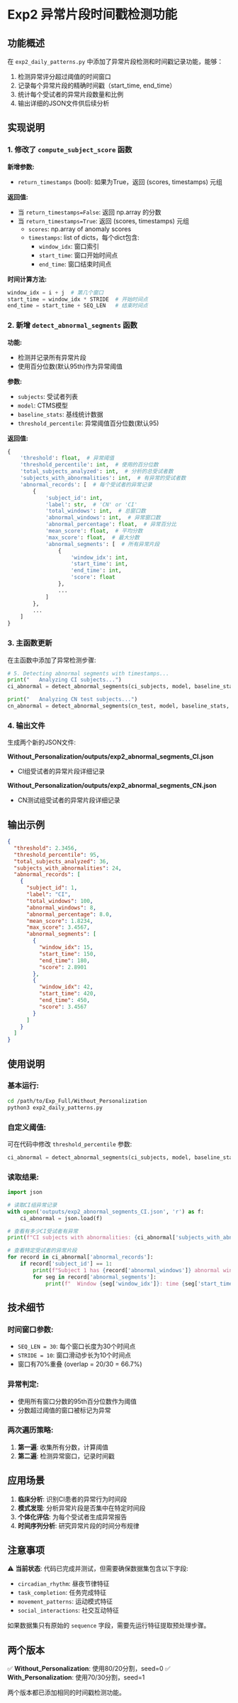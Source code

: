 # Exp2 异常片段时间戳检测功能

## 功能概述

在 `exp2_daily_patterns.py` 中添加了异常片段检测和时间戳记录功能，能够：
1. 检测异常评分超过阈值的时间窗口
2. 记录每个异常片段的精确时间戳（start_time, end_time）
3. 统计每个受试者的异常片段数量和比例
4. 输出详细的JSON文件供后续分析

## 实现说明

### 1. 修改了 `compute_subject_score` 函数

**新增参数:**
- `return_timestamps` (bool): 如果为True，返回 (scores, timestamps) 元组

**返回值:**
- 当 `return_timestamps=False`: 返回 np.array 的分数
- 当 `return_timestamps=True`: 返回 (scores, timestamps) 元组
  - `scores`: np.array of anomaly scores
  - `timestamps`: list of dicts，每个dict包含:
    - `window_idx`: 窗口索引
    - `start_time`: 窗口开始时间点
    - `end_time`: 窗口结束时间点

**时间计算方法:**
```python
window_idx = i + j  # 第几个窗口
start_time = window_idx * STRIDE  # 开始时间点
end_time = start_time + SEQ_LEN   # 结束时间点
```

### 2. 新增 `detect_abnormal_segments` 函数

**功能:**
- 检测并记录所有异常片段
- 使用百分位数(默认95th)作为异常阈值

**参数:**
- `subjects`: 受试者列表
- `model`: CTMS模型
- `baseline_stats`: 基线统计数据
- `threshold_percentile`: 异常阈值百分位数(默认95)

**返回值:**
```python
{
    'threshold': float,  # 异常阈值
    'threshold_percentile': int,  # 使用的百分位数
    'total_subjects_analyzed': int,  # 分析的总受试者数
    'subjects_with_abnormalities': int,  # 有异常的受试者数
    'abnormal_records': [  # 每个受试者的异常记录
        {
            'subject_id': int,
            'label': str,  # 'CN' or 'CI'
            'total_windows': int,  # 总窗口数
            'abnormal_windows': int,  # 异常窗口数
            'abnormal_percentage': float,  # 异常百分比
            'mean_score': float,  # 平均分数
            'max_score': float,  # 最大分数
            'abnormal_segments': [  # 所有异常片段
                {
                    'window_idx': int,
                    'start_time': int,
                    'end_time': int,
                    'score': float
                },
                ...
            ]
        },
        ...
    ]
}
```

### 3. 主函数更新

在主函数中添加了异常检测步骤:

```python
# 5. Detecting abnormal segments with timestamps...
print("   Analyzing CI subjects...")
ci_abnormal = detect_abnormal_segments(ci_subjects, model, baseline_stats, threshold_percentile=95)

print("   Analyzing CN test subjects...")
cn_abnormal = detect_abnormal_segments(cn_test, model, baseline_stats, threshold_percentile=95)
```

### 4. 输出文件

生成两个新的JSON文件:

**Without_Personalization/outputs/exp2_abnormal_segments_CI.json**
- CI组受试者的异常片段详细记录

**Without_Personalization/outputs/exp2_abnormal_segments_CN.json**
- CN测试组受试者的异常片段详细记录

## 输出示例

```json
{
  "threshold": 2.3456,
  "threshold_percentile": 95,
  "total_subjects_analyzed": 36,
  "subjects_with_abnormalities": 24,
  "abnormal_records": [
    {
      "subject_id": 1,
      "label": "CI",
      "total_windows": 100,
      "abnormal_windows": 8,
      "abnormal_percentage": 8.0,
      "mean_score": 1.8234,
      "max_score": 3.4567,
      "abnormal_segments": [
        {
          "window_idx": 15,
          "start_time": 150,
          "end_time": 180,
          "score": 2.8901
        },
        {
          "window_idx": 42,
          "start_time": 420,
          "end_time": 450,
          "score": 3.4567
        }
      ]
    }
  ]
}
```

## 使用说明

### 基本运行:
```bash
cd /path/to/Exp_Full/Without_Personalization
python3 exp2_daily_patterns.py
```

### 自定义阈值:
可在代码中修改 `threshold_percentile` 参数:
```python
ci_abnormal = detect_abnormal_segments(ci_subjects, model, baseline_stats, threshold_percentile=90)
```

### 读取结果:
```python
import json

# 读取CI组异常记录
with open('outputs/exp2_abnormal_segments_CI.json', 'r') as f:
    ci_abnormal = json.load(f)

# 查看有多少CI受试者有异常
print(f"CI subjects with abnormalities: {ci_abnormal['subjects_with_abnormalities']}/{ci_abnormal['total_subjects_analyzed']}")

# 查看特定受试者的异常片段
for record in ci_abnormal['abnormal_records']:
    if record['subject_id'] == 1:
        print(f"Subject 1 has {record['abnormal_windows']} abnormal windows")
        for seg in record['abnormal_segments']:
            print(f"  Window {seg['window_idx']}: time {seg['start_time']}-{seg['end_time']}, score={seg['score']:.3f}")
```

## 技术细节

### 时间窗口参数:
- `SEQ_LEN = 30`: 每个窗口长度为30个时间点
- `STRIDE = 10`: 窗口滑动步长为10个时间点
- 窗口有70%重叠 (overlap = 20/30 = 66.7%)

### 异常判定:
- 使用所有窗口分数的95th百分位数作为阈值
- 分数超过阈值的窗口被标记为异常

### 两次遍历策略:
1. **第一遍**: 收集所有分数，计算阈值
2. **第二遍**: 检测异常窗口，记录时间戳

## 应用场景

1. **临床分析**: 识别CI患者的异常行为时间段
2. **模式发现**: 分析异常片段是否集中在特定时间段
3. **个体化评估**: 为每个受试者生成异常报告
4. **时间序列分析**: 研究异常片段的时间分布规律

## 注意事项

⚠️ **当前状态**: 代码已完成并测试，但需要确保数据集包含以下字段:
- `circadian_rhythm`: 昼夜节律特征
- `task_completion`: 任务完成特征  
- `movement_patterns`: 运动模式特征
- `social_interactions`: 社交互动特征

如果数据集只有原始的 `sequence` 字段，需要先运行特征提取预处理步骤。

## 两个版本

✅ **Without_Personalization**: 使用80/20分割，seed=0
✅ **With_Personalization**: 使用70/30分割，seed=1

两个版本都已添加相同的时间戳检测功能。
